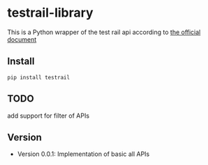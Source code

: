 # testrail-library

This is a Python wrapper of the test rail api according to 
[the official document](http://docs.gurock.com/testrail-api2/start)

## Install
```
pip install testrail
```

## TODO

add support for filter of APIs
 
## Version

* Version 0.0.1:  Implementation of basic all APIs
